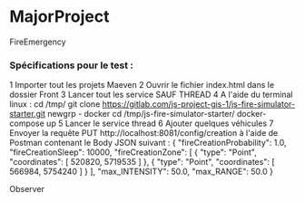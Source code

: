 # MajorProject
FireEmergency

### Spécifications pour le test :
1 Importer tout les projets Maeven
2 Ouvrir le fichier index.html dans le dossier Front
3 Lancer tout les service SAUF THREAD
4 A l'aide du terminal linux :
cd /tmp/
git clone https://gitlab.com/js-project-gis-1/js-fire-simulator-starter.git
newgrp - docker
cd /tmp/js-fire-simulator-starter/
docker-compose up
5 Lancer le service thread
6 Ajouter quelques véhicules
7 Envoyer la requête PUT http://localhost:8081/config/creation à l'aide de Postman contenant le Body JSON suivant :
{
    "fireCreationProbability": 1.0,
    "fireCreationSleep": 10000,
    "fireCreationZone": [
        {
            "type": "Point",
            "coordinates": [
                520820,
                5719535
            ]
        },
        {
            "type": "Point",
            "coordinates": [
                566984,
                5754240
            ]
        }
    ],
    "max_INTENSITY": 50.0,
    "max_RANGE": 50.0
}

Observer
